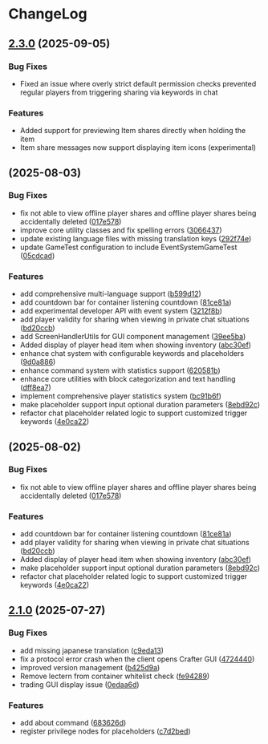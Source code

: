 # ChangeLog

## [2.3.0](https://github.com/jiazengp/showcase-fabric/releases/tag/v2.3.0) (2025-09-05)

### Bug Fixes

* Fixed an issue where overly strict default permission checks prevented regular players from triggering sharing via keywords in chat

### Features

* Added support for previewing Item shares directly when holding the item
* Item share messages now support displaying item icons (experimental)

## [](https://github.com/jiazengp/showcase-fabric/compare/v2.1.0...v) (2025-08-03)

### Bug Fixes

* fix not able to view offline player shares and offline player shares being accidentally deleted ([017e578](https://github.com/jiazengp/showcase-fabric/commit/017e578f633866ae6dd2aa84425abc3bf612581d))
* improve core utility classes and fix spelling errors ([3066437](https://github.com/jiazengp/showcase-fabric/commit/3066437612db3da79c738e8d3bece63d60da662d))
* update existing language files with missing translation keys ([292f74e](https://github.com/jiazengp/showcase-fabric/commit/292f74ee565090af60e73850586ad4ccf997be17))
* update GameTest configuration to include EventSystemGameTest ([05cdcad](https://github.com/jiazengp/showcase-fabric/commit/05cdcad7a9d2445788e6b5b19fbe35041b7c27b6))


### Features

* add comprehensive multi-language support ([b599d12](https://github.com/jiazengp/showcase-fabric/commit/b599d1261e8c5282964b4ecc6e1af8be04ebbc49))
* add countdown bar for container listening countdown ([81ce81a](https://github.com/jiazengp/showcase-fabric/commit/81ce81a84bc92adcfc76b5ebc569e323fdab89b5))
* add experimental developer API with event system ([3212f8b](https://github.com/jiazengp/showcase-fabric/commit/3212f8bf381d940c4555631265d32319ab774864))
* add player validity for sharing when viewing in private chat situations ([bd20ccb](https://github.com/jiazengp/showcase-fabric/commit/bd20ccb364b5b419363a7da60df8e7d5e8f09fe3))
* add ScreenHandlerUtils for GUI component management ([39ee5ba](https://github.com/jiazengp/showcase-fabric/commit/39ee5ba9e2b1d6b829517c5d3e24534f29e32f92))
* Added display of player head item when showing inventory ([abc30ef](https://github.com/jiazengp/showcase-fabric/commit/abc30efd33e21bc11d06e7d076167e3bb65fa615))
* enhance chat system with configurable keywords and placeholders ([9d0a886](https://github.com/jiazengp/showcase-fabric/commit/9d0a88678ec07fef6c755681b0a2fca1836f51e9))
* enhance command system with statistics support ([620581b](https://github.com/jiazengp/showcase-fabric/commit/620581bd29227ca8c9a853a51c7c1236381fb379))
* enhance core utilities with block categorization and text handling ([dff8ea7](https://github.com/jiazengp/showcase-fabric/commit/dff8ea72bfcfcc96b380b79ae771be09abaa2999))
* implement comprehensive player statistics system ([bc91b6f](https://github.com/jiazengp/showcase-fabric/commit/bc91b6f88f99feb94f2b423f98534cd7c810cd69))
* make placeholder support input optional duration parameters ([8ebd92c](https://github.com/jiazengp/showcase-fabric/commit/8ebd92c2888a3d8e1211ee952ec5130180edbb71))
* refactor chat placeholder related logic to support customized trigger keywords ([4e0ca22](https://github.com/jiazengp/showcase-fabric/commit/4e0ca224e8e8b5ea86af152e3174c26dfb18605f))



## [](https://github.com/jiazengp/showcase-fabric/compare/v2.1.0...v) (2025-08-02)


### Bug Fixes

* fix not able to view offline player shares and offline player shares being accidentally deleted ([017e578](https://github.com/jiazengp/showcase-fabric/commit/017e578f633866ae6dd2aa84425abc3bf612581d))

### Features

* add countdown bar for container listening countdown ([81ce81a](https://github.com/jiazengp/showcase-fabric/commit/81ce81a84bc92adcfc76b5ebc569e323fdab89b5))
* add player validity for sharing when viewing in private chat situations ([bd20ccb](https://github.com/jiazengp/showcase-fabric/commit/bd20ccb364b5b419363a7da60df8e7d5e8f09fe3))
* Added display of player head item when showing inventory ([abc30ef](https://github.com/jiazengp/showcase-fabric/commit/abc30efd33e21bc11d06e7d076167e3bb65fa615))
* make placeholder support input optional duration parameters ([8ebd92c](https://github.com/jiazengp/showcase-fabric/commit/8ebd92c2888a3d8e1211ee952ec5130180edbb71))
* refactor chat placeholder related logic to support customized trigger keywords ([4e0ca22](https://github.com/jiazengp/showcase-fabric/commit/4e0ca224e8e8b5ea86af152e3174c26dfb18605f))



## [2.1.0](https://github.com/jiazengp/showcase-fabric/compare/c9eda13c947e2b4ebcc6d5de16691342ce36f903...v2.1.0) (2025-07-27)


### Bug Fixes

* add missing japanese translation ([c9eda13](https://github.com/jiazengp/showcase-fabric/commit/c9eda13c947e2b4ebcc6d5de16691342ce36f903))
* fix a protocol error crash when the client opens Crafter GUI ([4724440](https://github.com/jiazengp/showcase-fabric/commit/4724440520aad6490acc86ecbd28b376fc938367))
* improved version management ([b425d9a](https://github.com/jiazengp/showcase-fabric/commit/b425d9a3a242af9cfc6d5433bbcffbc76920654e))
* Remove lectern from container whitelist check ([fe94289](https://github.com/jiazengp/showcase-fabric/commit/fe94289a85ddc4b8ba67a0a389208edad45fcdfd))
* trading GUI display issue ([0edaa6d](https://github.com/jiazengp/showcase-fabric/commit/0edaa6d9ab193c8a93ea8a5d9f55b9a15a4ba2cd))


### Features

* add about command ([683626d](https://github.com/jiazengp/showcase-fabric/commit/683626d7c5ab6172c6723447540e677c48fb37af))
* register privilege nodes for placeholders ([c7d2bed](https://github.com/jiazengp/showcase-fabric/commit/c7d2bed925722b49b6dd5b300f84b0a9b02c1709))



